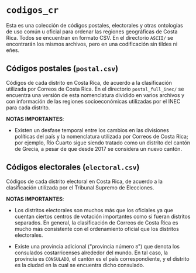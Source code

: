 # ``codigos_cr``

Esta es una colección de códigos postales, electorales y otras
ontologías de uso común u oficial para ordenar las regiones geográficas de Costa
Rica. Todos se encuentran en formato CSV. En el directorio ``ASCII/`` se encontrarán los 
mismos archivos, pero en una codificación sin tildes ni eñes. 

## Códigos postales (``postal.csv``)

Códigos de cada distrito en Costa Rica, de acuerdo a la clasificación
utilizada por Correos de Costa Rica. En el directorio ``postal_full_inec/`` se encuentra una 
versión de esta nomenclatura dividido en varios archivos y con información de las regiones
socioeconómicas utilizadas por el INEC para cada distrito. 

**NOTAS IMPORTANTES**:

  - Existen un desfase temporal entre los cambios en las divisiones políticas del país y 
la nomenclatura utilizada por Correos de Costa Rica; por ejemplo, Río Cuarto sigue siendo tratado como un 
distrito del cantón de Grecia, a pesar de que desde 2017 se considera un nuevo cantón.

## Códigos electorales (``electoral.csv``)

Códigos de cada distrito electoral en Costa Rica, de acuerdo a la clasificación
utilizada por el Tribunal Supremo de Elecciones.

**NOTAS IMPORTANTES**: 

  - Los distritos electorales son muchos más que los oficiales ya que cuentan ciertos centros de votación 
importantes como si fueran distritos separados. En general, la clasificación de Correos
de Costa Rica es mucho más consistente con el ordenamiento oficial que los distritos electorales.

  - Existe una provincia adicional ("provincia número ``8``") que
 denota los consulados costarricenses alrededor del mundo. En tal
 caso, la provincia es ``CONSULADO``, el cantón es el país
 correspondiente, y el distrito es la ciudad en la cual se encuentra
 dicho consulado.
